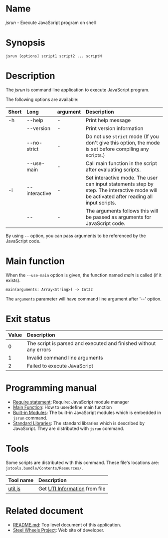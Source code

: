 # Name
*jsrun* - Execute JavaScript program on shell

# Synopsis
````
jsrun [options] script1 script2 ... scriptN
````

# Description
The *jsrun* is command line application to execute JavaScript program.

The following options are available:

|Short  |Long       |argument |Description            |
|:---   |:---       |:---      |:---                   |
|-h     |--help     |-         |Print help message     |
|       |--version  |-         |Print version information |
|       |--no-strict |-        |Do not use `strict` mode (If you don't give this option, the mode is set before compiling any scripts.)|
|       |--use-main |-         |Call main function in the script after evaluating scripts. |
|-i     |--interactive |-      | Set interactive mode. The user can input statements step by step. The interactive mode will be activated after reading all input scripts.|
|       |--         |-          |The arguments follows this will be passed as arguments for JavaScript code. |

By using `--` option, you can pass arguments to be referenced by the JavaScript code.

# Main function
When the `--use-main` option is given, the function named *main* is called (if it exists).
````
main(arguments: Array<String>) -> Int32
````

The `arguments` parameter will have command line argument after '--' option.

# Exit status
|Value  |Description      |
|:---   |:---             |
|0      |The script is parsed and executed and finished without any errors |
|1      |Invalid command line arguments     |
|2      |Failed to execute JavaScript       |

# Programming manual
* [Require statement](https://github.com/steelwheels/KiwiScript/blob/master/KiwiLibrary/Document/RequireFunc.md): Require: JavaScript module manager
* [Main Function](https://github.com/steelwheels/JSTools/blob/master/Document/MainFunc.md): How to use/define main function
* [Built-in Modules](https://github.com/steelwheels/KiwiScript/blob/master/KiwiLibrary/Document/Library.md): The built-in JavaScript modules which is embedded in `jsrun` command.
* [Standard Libraries](https://github.com/steelwheels/JSTools/blob/master/Document/standard-lib.md): The standard libraries which is described by JavaScript. They are distributed with `jsrun` command.

# Tools
Some scripts are distributed with this command.
These file's locations are: `jstools.bundle/Contents/Resources/`.

|Tool name  |Description    |
|:---       |:---           |
|[util.js](https://github.com/steelwheels/JSTools/blob/master/Document/uti-js.md) |Get [UTI Information](https://developer.apple.com/library/archive/documentation/FileManagement/Conceptual/understanding_utis/understand_utis_intro/understand_utis_intro.html#//apple_ref/doc/uid/TP40001319-CH201-SW1) from file |

# Related document
* [README.md](https://github.com/steelwheels/JSRunner/blob/master/README.md): Top level document of this application.
* [Steel Wheels Project](http://steelwheels.github.io): Web site of developer.
